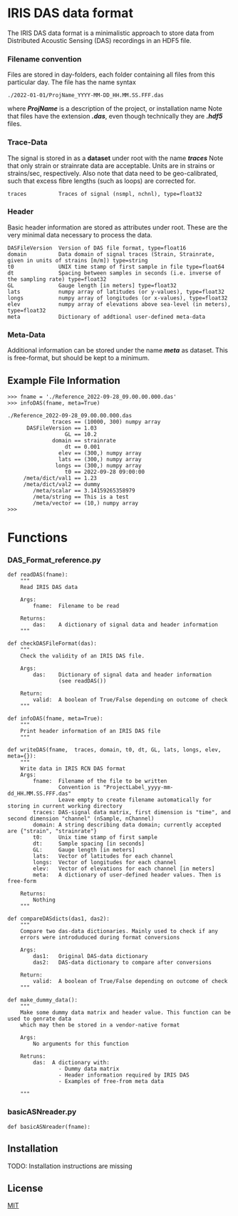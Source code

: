 # IRIS DAS data format

The IRIS DAS data format is a minimalistic approach to store data from Distributed Acoustic Sensing (DAS) recordings in an HDF5 file.

### Filename convention
Files are stored in day-folders, each folder containing all files from this particular day. The file has the name syntax 
```
./2022-01-01/ProjName_YYYY-MM-DD_HH.MM.SS.FFF.das
```
where ***ProjName*** is a description of the project, or installation name
Note that files have the extension ***.das***, even though technically they are ***.hdf5*** files.


### Trace-Data
The signal is stored in as a **dataset** under root with the name ***traces***
Note that only strain or strainrate data are acceptable. Units are in strains or strains/sec, respectively.
Also note that data need to be geo-calibrated, such that excess fibre lengths (such as loops) are corrected for. 

```
traces          Traces of signal (nsmpl, nchnl), type=float32
```

### Header
Basic header information are stored as attributes under root. These are the very minimal data necessary to process the data.
```
DASFileVersion  Version of DAS file format, type=float16
domain          Data domain of signal traces (Strain, Strainrate, given in units of strains [m/m]) type=string
t0              UNIX time stamp of first sample in file type=float64
dt              Spacing between samples in seconds (i.e. inverse of the sampling rate) type=float32
GL              Gauge length [in meters] type=float32
lats            numpy array of latitudes (or y-values), type=float32
longs           numpy array of longitudes (or x-values), type=float32
elev            numpy array of elevations above sea-level (in meters), type=float32
meta            Dictionary of addtional user-defined meta-data
```

### Meta-Data
Additional information can be stored under the name ***meta*** as dataset. This is free-format, but should be kept to a minimum.





## Example File Information

```
>>> fname = './Reference_2022-09-28_09.00.00.000.das'
>>> infoDAS(fname, meta=True)

./Reference_2022-09-28_09.00.00.000.das
              traces == (10000, 300) numpy array
      DASFileVersion == 1.03
                  GL == 10.2
              domain == strainrate
                  dt == 0.001
                elev == (300,) numpy array
                lats == (300,) numpy array
               longs == (300,) numpy array
                  t0 == 2022-09-28 09:00:00
     /meta/dict/val1 == 1.23
     /meta/dict/val2 == dummy
        /meta/scalar == 3.14159265358979
        /meta/string == This is a test
        /meta/vector == (10,) numpy array
>>>
```


# Functions

### DAS_Format_reference.py
```
def readDAS(fname):
    """
    Read IRIS DAS data 
    
    Args:
        fname:  Filename to be read 
        
    Returns:
        das:    A dictionary of signal data and header information
    """
```
```
def checkDASFileFormat(das):
    """
    Check the validity of an IRIS DAS file. 
    
    Args:
        das:    Dictionary of signal data and header information 
                (see readDAS())
    
    Return: 
        valid:  A boolean of True/False depending on outcome of check
    """
```
```
def infoDAS(fname, meta=True):
    """
    Print header information of an IRIS DAS file
    """
```
```
def writeDAS(fname,  traces, domain, t0, dt, GL, lats, longs, elev, meta={}):
    """
    Write data in IRIS RCN DAS format
    Args:
        fname:  Filename of the file to be written
                Convention is "ProjectLabel_yyyy-mm-dd_HH.MM.SS.FFF.das"
                Leave empty to create filename automatically for storing in current working directory
        traces: DAS-signal data matrix, first dimension is "time", and second dimension "channel" (nSample, nChannel)
        domain: A string describing data domain; currently accepted are {"strain", "strainrate"}
        t0:     Unix time stamp of first sample
        dt:     Sample spacing [in seconds]
        GL:     Gauge length [in meters]
        lats:   Vector of latitudes for each channel
        longs:  Vector of longitudes for each channel
        elev:   Vector of elevations for each channel [in meters]
        meta:   A dictionary of user-defined header values. Then is free-form
    
    Returns:
        Nothing
    """
```
```
def compareDASdicts(das1, das2):
    """
    Compare two das-data dictionaries. Mainly used to check if any 
    errors were introduduced during format conversions
    
    Args:
        das1:   Original DAS-data dictionary
        das2:   DAS-data dictionary to compare after conversions

    Return: 
        valid:  A boolean of True/False depending on outcome of check
    """
```
```
def make_dummy_data():
    """
    Make some dummy data matrix and header value. This function can be used to genrate data 
    which may then be stored in a vendor-native format
    
    Args:
        No arguments for this function
    
    Retruns:
        das:  A dictionary with: 
                - Dummy data matrix
                - Header information required by IRIS DAS
                - Examples of free-from meta data
        
    """
```

### basicASNreader.py
```
def basicASNreader(fname):
```






 




## Installation

TODO: Installation instructions are missing



## License
[MIT](https://choosealicense.com/licenses/mit/)
